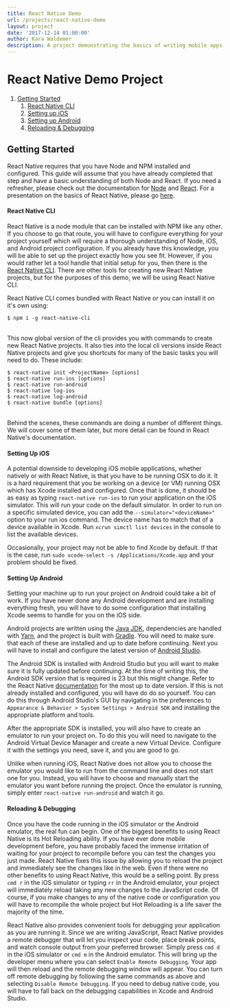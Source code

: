 ```yaml
---
title: React Native Demo
url: /projects/react-native-demo
layout: project
date: '2017-12-14 01:00:00'
author: Kara Waldemer
description: A project demonstrating the basics of writing mobile apps in React Native.
---
```

# React Native Demo Project


1. [Getting Started](#getting-started)
    1. [React Native CLI](#react-native-cli)
    2. [Setting up iOS](#setting-up-ios)
    3. [Setting up Android](#setting-up-android)
    4. [Reloading & Debugging](#reload-debugging)


## <a id="getting-started"></a>Getting Started

React Native requires that you have Node and NPM installed and configured. This guide will assume that you have already completed that step and have a basic understanding of both Node and React. If you need a refresher, please check out the documentation for [Node](https://nodejs.org/en/) and [React](https://reactjs.org/). For a presentation on the basics of React Native, please go [here](https://thegingertechie.com/reactNativeDemo).

#### <a id="react-native-cli"></a>React Native CLI

React Native is a node module that can be installed with NPM like any other. If you choose to go that route, you will have to configure everything for your project yourself which will require a thorough understanding of Node, iOS, and Android project configuration. If you already have this knowledge, you will be able to set up the project exactly how you see fit. However, if you would rather let a tool handle that initial setup for you, then there is the [React Native CLI](https://www.npmjs.com/package/react-native-cli). There are other tools for creating new React Native projects, but for the purposes of this demo, we will be using React Native CLI.

React Native CLI comes bundled with React Native or you can install it on it's own using:

    $ npm i -g react-native-cli

<br />
This now global version of the cli provides you with commands to create new React Native projects. It also ties into the local cli versions inside React Native projects and give you shortcuts for many of the basic tasks you will need to do. These include:

    $ react-native init <ProjectName> [options]
    $ react-native run-ios [options]
    $ react-native run-android
    $ react-native log-ios
    $ react-native log-android
    $ react-native bundle [options]

<br />
Behind the scenes, these commands are doing a number of different things. We will cover some of them later, but more detail can be found in React Native's documentation.


#### <a id="setting-up-ios"></a>Setting Up iOS

A potential downside to developing iOS mobile applications, whether natively or with React Native, is that you have to be running OSX to do it. It is a hard requirement that you be working on a device (or VM) running OSX which has Xcode installed and configured. Once that is done, it should be as easy as typing `react-native run-ios` to run your application on the iOS simulator. This will run your code on the default simulator. In order to run on a specific simulated device, you can add the `--simulator="<deviceName>"` option to your run ios command. The device name has to match that of a device available in Xcode. Run `xcrun simctl list devices` in the console to list the available devices.

Occasionally, your project may not be able to find Xcode by default. If that is the case, run `sudo xcode-select -s /Applications/Xcode.app` and your problem should be fixed.

#### <a id="setting-up-android"></a>Setting Up Android

Setting your machine up to run your project on Android could take a bit of work. If you have never done any Android development and are installing everything fresh, you will have to do some configuration that installing Xcode seems to handle for you on the iOS side.

Android projects are written using the [Java JDK](https://java.com/en/), dependencies are handled with [Yarn](https://yarnpkg.com/en/), and the project is built with [Gradle](https://gradle.org/). You will need to make sure that each of these are installed and up to date before continuing. Next you will have to install and configure the latest version of [Android Studio](https://developer.android.com/studio/index.html).

The Android SDK is installed with Android Studio but you will want to make sure it is fully updated before continuing. At the time of writing this, the Android SDK version that is required is 23 but this might change. Refer to the React Native [documentation](https://facebook.github.io/react-native/docs/android-building-from-source.html) for the most up to date version. If this is not already installed and configured, you will have do do so yourself. You can do this through Android Studio's GUI by navigating in the preferences to `Appearance & Behavior > System Settings > Android SDK` and installing the appropriate platform and tools.

After the appropriate SDK is installed, you will also have to create an emulator to run your project on. To do this you will need to navigate to the Android Virtual Device Manager and create a new Virtual Device. Configure it with the settings you need, save it, and you are good to go.

Unlike when running iOS, React Native does not allow you to choose the emulator you would like to run from the command line and does not start one for you. Instead, you will have to choose and manually start the emulator you want before running the project. Once the emulator is running, simply enter `react-native run-android` and watch it go.

#### <a id="reload-debugging"></a>Reloading & Debugging

Once you have the code running in the iOS simulator or the Android emulator, the real fun can begin. One of the biggest benefits to using React Native is its Hot Reloading ability. If you have ever done mobile development before, you have probably faced the immense irritation of waiting for your project to recompile before you can test the changes you just made. React Native fixes this issue by allowing you to reload the project and immediately see the changes like in the web. Even if there were no other benefits to using React Native, this would be a selling point. By press `cmd r` in the iOS simulator or typing `rr` in the Android emulator, your project will immediately reload taking any new changes to the JavaScript code. Of course, if you make changes to any of the native code or configuration you will have to recompile the whole project but Hot Reloading is a life saver the majority of the time.

React Native also provides convenient tools for debugging your application as you are running it. Since we are writing JavaScript, React Native provides a remote debugger that will let you inspect your code, place break points, and watch console output from your preferred browser. Simply press `cmd d` in the iOS simulator or `cmd m` in the Android emulator. This will bring up the developer menu where you can select `Enable Remote Debugging`. Your app will then reload and the remote debugging window will appear. You can turn off remote debugging by following the same commands as above and selecting `Disable Remote Debugging`. If you need to debug native code, you will have to fall back on the debugging capabilities in Xcode and Android Studio.
